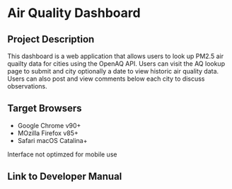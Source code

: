 # Air Quality Dashboard

## Project Description
This dashboard is a web application that allows users to look up PM2.5 air quailty data
for cities using the OpenAQ API. Users can visit the AQ lookup page to submit and city
optionally a date to view historic air quality data. Users can also post and view comments
below each city to discuss observations.

## Target Browsers
- Google Chrome v90+
- MOzilla Firefox v85+
- Safari macOS Catalina+

Interface not optimzed for mobile use

## Link to Developer Manual